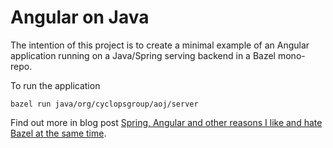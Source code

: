 # Angular on Java

The intention of this project is to create a minimal example of an Angular application running on a
Java/Spring serving backend in a Bazel mono-repo.

To run the application

```shell script
bazel run java/org/cyclopsgroup/aoj/server
```

Find out more in blog post [Spring, Angular and other reasons I like and hate Bazel at the same time](https://blog.cyclopsgroup.org/2020/03/spring-angular-and-other-reasons-i-like.html).
